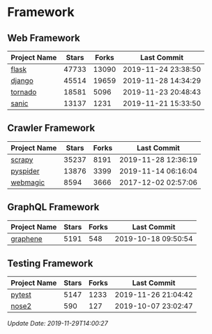 # Framework

## Web Framework

| Project Name | Stars | Forks | Last Commit |
| ------------ | ----- | ----- | ----------- |
| [flask](https://github.com/pallets/flask) | 47733 | 13090 | 2019-11-24 23:38:50 |
| [django](https://github.com/django/django) | 45514 | 19659 | 2019-11-28 14:34:29 |
| [tornado](https://github.com/tornadoweb/tornado) | 18581 | 5096 | 2019-11-23 20:48:43 |
| [sanic](https://github.com/huge-success/sanic) | 13137 | 1231 | 2019-11-21 15:33:50 |

## Crawler Framework

| Project Name | Stars | Forks | Last Commit |
| ------------ | ----- | ----- | ----------- |
| [scrapy](https://github.com/scrapy/scrapy) | 35237 | 8191 | 2019-11-28 12:36:19 |
| [pyspider](https://github.com/binux/pyspider) | 13876 | 3399 | 2019-11-14 06:16:04 |
| [webmagic](https://github.com/code4craft/webmagic) | 8594 | 3666 | 2017-12-02 02:57:06 |

## GraphQL Framework

| Project Name | Stars | Forks | Last Commit |
| ------------ | ----- | ----- | ----------- |
| [graphene](https://github.com/graphql-python/graphene) | 5191 | 548 | 2019-10-18 09:50:54 |

## Testing Framework

| Project Name | Stars | Forks | Last Commit |
| ------------ | ----- | ----- | ----------- |
| [pytest](https://github.com/pytest-dev/pytest) | 5147 | 1233 | 2019-11-26 21:04:42 |
| [nose2](https://github.com/nose-devs/nose2) | 590 | 127 | 2019-10-07 23:02:47 |

*Update Date: 2019-11-29T14:00:27*